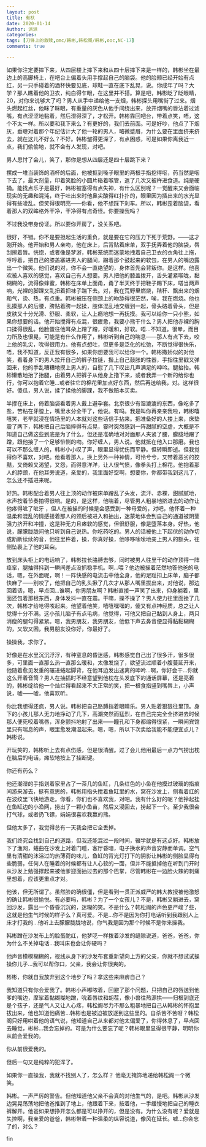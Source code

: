 ```yaml
---
layout: post
title: 有杕
date: 2020-01-14
Author: 派派
categories: 
tags: [刀锋上的救赎,omc/韩彬,韩松阁/韩彬,ooc,NC-17]
comments: true

---
```


如果你注定要摔下来，从四层楼上摔下来和从四十层摔下来是一样的，韩彬坐在最边上的高脚椅上，在吧台上偏着头用手撑起自己的脑袋。他的脸颊已经开始有点红，另一只手碰着的酒杯快要见底，球鞋一直在底下乱晃，说。你成年了吗？大学？那人瞧着他的卫衣，纯白得乍眼，在这里并不搭。算是吧，韩彬眨了眨眼睛，20，对你来说够大了吗？男人从手中递给他一支烟，韩彬探头用嘴衔了过来。烟头燃起红丝，他眯了眯眼，有重量的灰色从他手间绕出来，放开烟嘴的唇沾着过滤嘴，有点涩涩地黏着，然后湿得深了，才松开。韩彬靠回吧台，带着点笑，唔，这个不太一样。所以要和我下来么？有更好的，我们去前面。可是好吵，他点了下烟灰，垂睫对着那个年纪估计大了他一轮的男人，略微蹙眉，为什么要在里面挤来挤去，就在这儿不好么？不好。韩彬皱得更深了，有点困惑，可是如果你离我近一点，我们偷偷地，就不会有人发现，对吧。

男人思忖了会儿，笑了，那你是想从四层还是四十层跳下来？

摞成一堆当装饰的酒杯的后面，他被抠到嗓子眼里的两根手指挖得呕，药当然是咽下去了，最大剂量，印着笑脸的小圆片硌着喉管，返了几次又被杵进食道。纯是硬捅。能找点乐子是最好，韩彬被塞得有点失神，有什么区别呢？一觉醒来又会面临现实的无趣和混沌，终于吐出来时他鼻尖酸得红扑扑的，眼里因为插出来的水光显得有些凌乱。但笑得很明亮——你看，他不想踩下刹车。所以，韩彬歪着脑袋，看着那人的双眸格外干净，干净得有点奇怪。你要操我吗？

不过我没带身份证。所以要你开房了，没关系吧。

很好，不错。你不是要担起生活的重负，就是要在它的压力下死于荒野。——这才刚开始。他开始和男人亲吻，他在床上，后背贴着床单，双手抚弄着他的脑袋，唇刮擦着唇。恍惚，或者像是梦游，韩彬笼统而迷蒙地拽着自己卫衣的衣角往上拖，哼哼着，把自己的膝盖塞进男人的腿间，蹭着那个鼓起来的软包，在男人的嘴边露出一个微笑。他们说的对，你不会一直绝望的，身体首先会背叛你。是这样。他喜欢被人喜欢的感觉，喜欢自己有人想要。男人把他的膝盖拨开，舌头灌紧喉咙，黏糊糊的，流得像蜂蜜，韩彬在床单上面甬，甬了半天终于把鞋子踢下床，嗒当两声响，光裸的脚踝又乱扭着把袜子踹下去。对，我在荒野里燃烧，秸秆、飘出来的烟和气，烫、热，有点重。韩彬被压在侧颈上的吻舔得很茫然，唉，我在燃烧。他也乱摸那人的后腰，胯贴着胯一起揉，肢体混乱地交缠到一起，骨头硌着骨头，但是皮肤又十分光滑、舒服、柔软，让人上瘾地想一再抚摸。我可以给你一只小熊，如果你想要的话。他开始搅得有点混，很疲惫，我要小熊干什么？男人把他赤裸的胸口揉得很乱。他脸蛋往他耳朵上蹭了蹭，好暖和，好软。唔…不知道。很晕，而目力所及也很晃，可能是有什么作用了，韩彬听到自己的喘息——那人有点下去，咬上他的乳尖，吮得很用力。他有点想吐，但更多是泛化的松弛，不断觉得很快乐，唔，我不知道，反正我有很多，如果你想要我可以给你一个。韩彬撒娇似的对他笑，看着身下的男人拉开自己的裤子拉链，揩上自己鼓胀的性器，手指往里戳又弹回来，他的手乱糟糟地摸上男人的，自慰了几下叹出几声满足的呻吟。腿抬抬。韩彬懒散地抬了抬腿，由着男人把裤子从他身上撸下来，或者我弄一个新的给你也行，你可以抱着它睡…或者往它的棉花里加点好东西，然后再送给我，对。这样很好。傻瓜，男人说，揉了揉他的脚踝，我不做赔本买卖。

半撑在床上，倚着脑袋看着男人戴上避孕套。北京很少有湿漉漉的东西，像吃多了盐，苦粘在牙膛上，嘴里水分全干了，他说。有吗。我是叫你再亲亲我啦，韩彬嘻嘻笑，老早就浸在情场里的人本就对这些话信手拈来。把准备好的人搂上来，床垫震了两下，韩彬把自己后脑摔得有点晃，霎时突然感到一阵甜腻的空虚，大概是不知道自己做这些到底是为了什么，但还是准确地对对面那人夹紧了腰，朦胧地蹭了蹭，跟他接了一个足够悱恻的吻。你好缠人，男人说。他就抵在他入口那磨。我也可以不那么缠人的，韩彬小小叹了声，眼里显得忧伤而平静。但转瞬即逝。但我觉得你不喜欢，对吧。他看着那人，换上另外一种神情，可怜兮兮，又带着恶劣的狡黠，又倚赖又渴望，又怨，而得意洋洋，让人很气愤，像拳头打上棉花。他抱着那人的脖颈，在他耳旁说道，亲爱的，我里面好空啊，想要你，你都带我到这儿了，怎么还不插进来呢。

好热。韩彬配合着男人往上顶的动作被床单蹭乱了头发，流汗、赤裸，甜腻腻地，水声按着节奏拍得很响。是的，是这样，他喘着，尽管男人粗暴地挤进去的动作让他疼得呲了呲牙 ，但人在被操的时候是会感受到一种母爱的，对吧，他怀着一种温柔和混乱的情感搂着那人的颈后被进入和抽出，迷蒙地体会到自己的通道被阴茎强力挤开和冲撞，这是种无力且瘫软的感觉，但很舒服，像是堕落本身。好热，他说，朦朦胧胧间他只听到自己说热。你吃药吃的。男人的话被他上下起伏的动作切成断断续续的音，他往里杵着，操，你真好操，他哆哆嗦嗦地亲上男人的额头，往侧坠裹上了他的耳朵。

放到床头柜上的电话响了，韩彬拉长胳膊去够，同时被男人往里干的动作顶得一阵痉挛，腿抽得抖到一瞬间差点没抓稳手机。啊…喂？他边被操着茫然地答他爸的电话，嗯，在外面呢，啊！一阵快感的电流击中他全身，他的足趾扣上床单，脑子都快麻了——别咬了，他把自己的乳头揪了几次才从那人嘴里拔出来，对他说，那边回着话，嗯，早点回…谁啊，你男朋友啊？韩彬直接一声笑了出来，仰身躺着，里面还包着那根东西，身体发抖一直在震。干嘛，操不操了？男人使力往里面挫了几次，韩彬才给呛得咳起来。他望着他笑，嘻嘻嘿嘿的，傻又有点神经质，总之让人觉得十分不满。这小孩儿脑子有点毛病，他觉得，可他又把自己黏到人身上，两只消瘦的腿勾得紧紧。嗯，我男朋友，我男朋友，他低下声去鼻音便显得黏黏糊糊的，又软又困，我男朋友没你好，你最好了。

操操我，求你了。

好像是在水里沉沉浮浮，有种窒息的昏迷感，韩彬感觉自己出了很多汗，很多很多，可里面一直那么热一直那么暖和，太像发烧了，欲望流过顺着小腹蔓延开来，他随着愈见发重的碾进蜷起脚背，在他耳边发出迷离的呻吟…啊，你好会干…你就这么开着音筒？男人在抽插时不经意望到他枕在头发底下的通话屏幕，还是亮着的，韩彬绽给他一个灿烂得看起来不大正常的笑，把一根食指竖到嘴唇上，小声说，嘘——嘘，他喜欢听。

你比我想得还疯，男人说。韩彬把自己胳膊挡着眼睛乐。男人贴着狠狠往里顶。身下的小孩儿那人无力地挣动了几下，高潮突然而猛烈，在自己完完全全挤进去时候那人便死咬着嘴唇，浑身颤抖地射了出来——瞳孔和下身都缩得很紧，一瞬间宾馆里只有喘息的声，眼里愈发潮湿起来。嗯，嗯，所以下次卖给我能不能便宜点儿？韩彬说。

开玩笑的，韩彬听上去有点伤感，但是很清醒。过了会儿他用最后一点力气捞出枕在脑后的电话，瘫软地按上了挂断键。

你还有药么？

他还潮湿的手指划着家里占了一茶几的鱼缸，几条红色的小鱼在他摸过玻璃的指痕间游来游去，挺有意思的，韩彬用指头搅着鱼缸里的水，窝在沙发上，侧看着红的在波纹里飞快地游走。你看，你们也不喜欢我，对吧。我有什么好的呢？他拎起挂在鱼缸边的小渔网，捞出了一颗小鱼苗，然后又浸回去，捞起下一个。至少我很会打气球，或者扔飞镖，娟娟很喜欢我赢的熊。

但他太多了，我觉得总有一天我会把它全丢掉。

我们终究会找到自己的道路，但我还能混过一段时间，辍学就是有这点好。韩彬放下了渔网，蜷曲在沙发上对着门睡，客厅昏暗，电子换水的声音安静而单调。空气里有清甜的沐浴过的热薄荷的味儿，鱼缸的背光灯打下的阴影让韩彬的侧脸显得有些脆弱，任何人在睡着的时候都有让人心软的一面，但并不能抵掉他在听到门开时从沙发上勉强撑起来被他爹迎面抽过去的那个巴掌，尽管韩彬在一边脸火辣的刺痛里想着，应该更重点才对。

他该，但无所谓了。虽然脸的确很僵，但是看到一贯正派威严的韩大教授被他激怒的确让韩彬很愉悦。有必要吗，韩彬？为了一个女孩儿？不是，韩彬又躺进去，窝回沙发，露出一个昏昏沉沉的，迷糊的笑。不是什么？韩松阁的声色更严峻了些，这就是他生气时候的样子么？真可爱。不是…你不是因为你打电话听到我跟别人上床才打我的…他听上去朦朦胧胧地说，你气我是因为那个时候不是你来操我。

韩彬蹭在沙发布上的脸蛋酡红，他梦呓一样拨着沙发的缝隙说道，爸爸，爸爸，你为什么不关掉电话…我叫床也会让你硬吗？

他声音模模糊糊的，视线从身下的沙发布套重新望向上方的父亲，你就不想试试操操你儿子…我可以帮你口，父亲，我会让你很爽的。

彬彬，你就自我放弃到这个地步了吗？拿这些来麻痹自己？

我知道只有你会爱我了。韩彬小声嘟哝着，回避了那个问题，只把自己的唇送到他爹的嘴边，摩挲着黏糊糊地蹭，吮着唇纹和胡茬，像小兽往热源拱——归根到底还是个孩子，还是气人又让人心疼，韩松阁尽力不那么粗暴地把自己从韩彬的怀抱里拔出来，他也知道他痛苦…韩彬也是被迫被放逐到这些里的。自杀苦不苦呀？韩松阁只好用哄着他的语气说，他知道自己从来都对他太偏爱了，你得休息了，早点回去睡觉，彬彬…我会忘掉的。可是为什么要忘了呢？韩彬眼里显得很平静，明明你从前会爱我的。

你从前很爱我的。

但后一句又是纯粹的犯浑了。

如果你一直操我，我就不找别人了，怎么样？ 他毫无掩饰地递给韩松阁一个微笑。

韩彬。一声严厉的警告。但他知道他父亲不会真的对他生气的，是吧。韩彬从沙发边晃晃荡荡地把他爸推到了地上，他跟着下来，按着他，一手缓慢地把自己的睡衣裤解开。他爸如果想挣开怎么都是可以挣开的，但是没有。为什么没有呢？爱就是失控啊，我亲爱的爸爸，韩彬带着一种温柔的纵容说道，像风在延长。嘘…你会忘了的，对么？

fin
